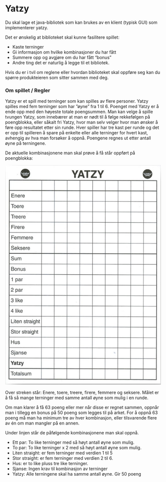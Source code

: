 # Yatzy

Du skal lage et java-bibliotek som kan brukes av en klient (typisk GUI) som implementerer yatzy.

Det er ønskelig at biblioteket skal kunne fasilitere spillet:

* Kaste terninger
* Gi informasjon om hvilke kombinasjoner du har fått
* Summere opp og avgjøre om du har fått “bonus”
* Andre ting det er naturlig å legge til et bibliotek.

Hvis du er i tvil om reglene eller hvordan biblioteket skal oppføre seg kan du spørre produkteieren som sitter sammen med deg.

### Om spillet / Regler
Yatzy er et spill med terninger som kan spilles av flere personer. Yatzy spilles med fem terninger som har ”øyne” fra 1 til 6.
Poenget med Yatzy er å ende opp med den høyeste totale poengsummen. Man kan velge å spille tvungen Yatzy, som innebærer at man er nødt til å følge rekkefølgen på poengblokka,
eller såkalt fri Yatzy, hvor man selv velger hvor man ønsker å føre opp resultatet etter sin runde. Hver spiller har tre kast per runde og det er opp til
spilleren å spare på enkelte eller alle terninger for hvert kast, avhengig av hva man forsøker å oppnå. Poengene regnes ut etter antall øyne på terningene.

De aktuelle kombinasjonene man skal prøve å få står oppført på poengblokka:

![Yatzy](yatzy.jpg)

Over streken står: Enere, toere, treere, firere, femmere og seksere.  Målet er å få så mange terninger med samme antall øyne som mulig i en runde.

Om man klarer å få 63 poeng eller mer når disse er regnet sammen, oppnår man i tillegg en bonus på 50 poeng som legges til på arket. For å oppnå 63 poeng må man ha minimum tre av hver kombinasjon, eller tilsvarende flere av én om man mangler på en annen.

Under linjen står de påfølgende kombinasjonene man skal oppnå.

* Ett par: To like terninger  med så høyt antall øyne som mulig.
* To par: To like terninger x 2  med så høyt antall øyne som mulig.
* Liten straight: er fem terninger med verdien 1 til 5
* Stor straight: er fem terninger med verdien 2 til 6.
* Hus: er to like pluss tre like terninger.
* Sjanse: Ingen krav til kombinasjon av terninger
* Yatzy: Alle terningene skal ha samme antall øyne. Gir 50 poeng